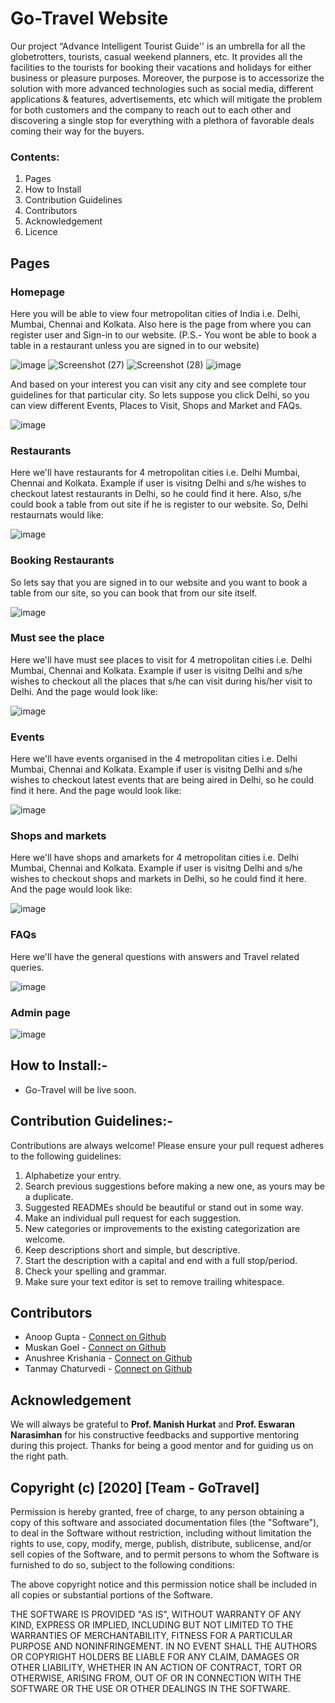 # Go-Travel Website
Our project “Advance Intelligent Tourist Guide'' is an umbrella for all the globetrotters, tourists, casual weekend planners, etc. It provides all the facilities to the tourists for booking their vacations and holidays for either business or pleasure purposes. Moreover, the purpose is to accessorize the solution with more advanced technologies such as social media, different applications & features, advertisements, etc which will mitigate the problem for both customers and the company to reach out to each other and discovering a single stop for everything with a plethora of favorable deals coming their way for the buyers.

### Contents:
1. Pages
2. How to Install
3. Contribution Guidelines
4. Contributors
5. Acknowledgement
6. Licence

## Pages
### Homepage
Here you will be able to view four metropolitan cities of India i.e. Delhi, Mumbai, Chennai and Kolkata. Also here is the page from where you can register user and Sign-in to our website. (P.S.- You wont be able to book a table in a restaurant unless you are signed in to our website)

![image](https://user-images.githubusercontent.com/42812907/118974810-ded71980-b990-11eb-9d40-66eeb76400b0.png)
![Screenshot (27)](https://user-images.githubusercontent.com/60193636/118985080-c4ef0400-b99b-11eb-96b5-bf9ca8fd03df.png)
![Screenshot (28)](https://user-images.githubusercontent.com/60193636/118985090-c6b8c780-b99b-11eb-99ba-96e3e230af0b.png)
![image](https://user-images.githubusercontent.com/42812907/118987161-a427ae00-b99d-11eb-865b-886f12b1569c.png)


And based on your interest you can visit any city and see complete tour guidelines for that particular city. So lets suppose you click Delhi, so you can view different Events, Places to Visit, Shops and Market and FAQs.

![image](https://user-images.githubusercontent.com/42812907/118974931-075f1380-b991-11eb-95b3-54b580623bf2.png)

### Restaurants
Here we'll have restaurants for 4 metropolitan cities i.e. Delhi Mumbai, Chennai and Kolkata. Example if user is visitng Delhi and s/he wishes to checkout latest restaurants in Delhi, so he could find it here. Also, s/he could book a table from out site if he is register to our website. So, Delhi restaurnats would like: 

![image](https://user-images.githubusercontent.com/42812907/118975022-23fb4b80-b991-11eb-9819-af9da639cf4b.png)

### Booking Restaurants
So lets say that you are signed in to our website and you want to book a table from our site, so you can book that from our site itself. 

![image](https://user-images.githubusercontent.com/42812907/118975525-b7cd1780-b991-11eb-86b3-063924c7e0aa.png)

### Must see the place
Here we'll have must see places to visit for 4 metropolitan cities i.e. Delhi Mumbai, Chennai and Kolkata. Example if user is visitng Delhi and s/he wishes to checkout all the places that s/he can visit during his/her visit to Delhi. And the page would look like:

![image](https://user-images.githubusercontent.com/42812907/118975297-7fc5d480-b991-11eb-9241-16d643163804.png)

### Events
Here we'll have events organised in the 4 metropolitan cities i.e. Delhi Mumbai, Chennai and Kolkata. Example if user is visitng Delhi and s/he wishes to checkout latest events that are being aired in Delhi, so he could find it here. And the page would look like:

![image](https://user-images.githubusercontent.com/42812907/118975324-87857900-b991-11eb-8d95-ef1877dd813c.png)

### Shops and markets
Here we'll have shops and amarkets for 4 metropolitan cities i.e. Delhi Mumbai, Chennai and Kolkata. Example if user is visitng Delhi and s/he wishes to checkout shops and markets in Delhi, so he could find it here. And the page would look like: 

![image](https://user-images.githubusercontent.com/42812907/118975365-910ee100-b991-11eb-9755-509ce01c89f0.png)

### FAQs
Here we'll have the general questions with answers and Travel related queries.

![image](https://user-images.githubusercontent.com/42812907/118975396-9b30df80-b991-11eb-9b43-3d9b451a296d.png)

### Admin page

![image](https://user-images.githubusercontent.com/42812907/118975647-db905d80-b991-11eb-94ae-4dd11dab5d87.png)


## How to Install:-
- Go-Travel will be live soon. 

## Contribution Guidelines:-
Contributions are always welcome! Please ensure your pull request adheres to the following guidelines:
   1. Alphabetize your entry.
   2. Search previous suggestions before making a new one, as yours may be a duplicate.
   3. Suggested READMEs should be beautiful or stand out in some way.
   4. Make an individual pull request for each suggestion.
   5. New categories or improvements to the existing categorization are welcome.
   6. Keep descriptions short and simple, but descriptive.
   7. Start the description with a capital and end with a full stop/period.
   8. Check your spelling and grammar.
   9. Make sure your text editor is set to remove trailing whitespace.
 
## Contributors
- Anoop Gupta - [Connect on Github](https://github.com/Anoop01234)
- Muskan Goel - [Connect on Github](https://github.com/muskan-goel)
- Anushree Krishania - [Connect on Github](https://github.com/anu180)
- Tanmay Chaturvedi - [Connect on Github](https://github.com/CreamDePie)


## Acknowledgement
We will always be grateful to <b>Prof. Manish Hurkat</b> and <b>Prof. Eswaran Narasimhan</b>  for his constructive feedbacks and supportive mentoring during this project. Thanks for being a good mentor and for guiding us on the right path.

## Copyright (c) [2020] [Team - GoTravel]

Permission is hereby granted, free of charge, to any person obtaining a copy
of this software and associated documentation files (the "Software"), to deal
in the Software without restriction, including without limitation the rights
to use, copy, modify, merge, publish, distribute, sublicense, and/or sell
copies of the Software, and to permit persons to whom the Software is
furnished to do so, subject to the following conditions:

The above copyright notice and this permission notice shall be included in all
copies or substantial portions of the Software.

THE SOFTWARE IS PROVIDED "AS IS", WITHOUT WARRANTY OF ANY KIND, EXPRESS OR
IMPLIED, INCLUDING BUT NOT LIMITED TO THE WARRANTIES OF MERCHANTABILITY,
FITNESS FOR A PARTICULAR PURPOSE AND NONINFRINGEMENT. IN NO EVENT SHALL THE
AUTHORS OR COPYRIGHT HOLDERS BE LIABLE FOR ANY CLAIM, DAMAGES OR OTHER
LIABILITY, WHETHER IN AN ACTION OF CONTRACT, TORT OR OTHERWISE, ARISING FROM,
OUT OF OR IN CONNECTION WITH THE SOFTWARE OR THE USE OR OTHER DEALINGS IN THE
SOFTWARE.
